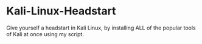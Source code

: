 # Kali-Linux-Headstart
Give yourself a headstart in Kali Linux, by installing ALL of the popular tools of Kali at once using my script.
